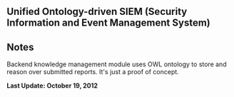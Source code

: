 Unified Ontology-driven SIEM (Security Information and Event Management System)
---


Notes
---
Backend knowledge management module uses OWL ontology to store and reason over submitted reports. It's just a proof of concept.

**Last Update: October 19, 2012**


